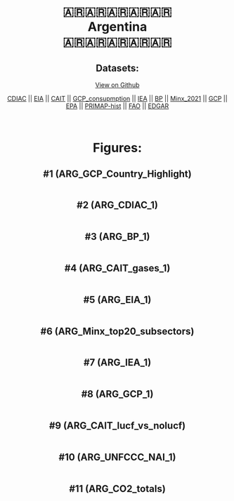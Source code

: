 
<center>
<h1 align="center">
🇦🇷🇦🇷🇦🇷🇦🇷🇦🇷
<br>
Argentina
<br>
🇦🇷🇦🇷🇦🇷🇦🇷🇦🇷
</h1>
<h2>Datasets:</h2>
<p><a href="https://github.com/dquintani/GreenhouseData/tree/master/country_data/ARG_Argentina/data">View on Github</a>
<br></p><p><a href="data/ARG_CDIAC.csv">CDIAC</a> || <a href="data/ARG_EIA.csv">EIA</a> || <a href="data/ARG_CAIT.csv">CAIT</a> || <a href="data/ARG_GCP_consupmption.csv">GCP_consupmption</a> || <a href="data/ARG_IEA.csv">IEA</a> || <a href="data/ARG_BP.csv">BP</a> || <a href="data/ARG_Minx_2021.csv">Minx_2021</a> || <a href="data/ARG_GCP.csv">GCP</a> || <a href="data/ARG_EPA.csv">EPA</a> || <a href="data/ARG_PRIMAP-hist.csv">PRIMAP-hist</a> || <a href="data/ARG_FAO.csv">FAO</a> || <a href="data/ARG_EDGAR.csv">EDGAR</a></p><p><br></p>
<h1>Figures:</h1><h2>#1 (ARG_GCP_Country_Highlight)</h2>
<p><img alt="" src="figures/ARG_GCP_Country_Highlight.png" /></p><h2>#2 (ARG_CDIAC_1)</h2>
<p><img alt="" src="figures/ARG_CDIAC_1.png" /></p><h2>#3 (ARG_BP_1)</h2>
<p><img alt="" src="figures/ARG_BP_1.png" /></p><h2>#4 (ARG_CAIT_gases_1)</h2>
<p><img alt="" src="figures/ARG_CAIT_gases_1.png" /></p><h2>#5 (ARG_EIA_1)</h2>
<p><img alt="" src="figures/ARG_EIA_1.png" /></p><h2>#6 (ARG_Minx_top20_subsectors)</h2>
<p><img alt="" src="figures/ARG_Minx_top20_subsectors.png" /></p><h2>#7 (ARG_IEA_1)</h2>
<p><img alt="" src="figures/ARG_IEA_1.png" /></p><h2>#8 (ARG_GCP_1)</h2>
<p><img alt="" src="figures/ARG_GCP_1.png" /></p><h2>#9 (ARG_CAIT_lucf_vs_nolucf)</h2>
<p><img alt="" src="figures/ARG_CAIT_lucf_vs_nolucf.png" /></p><h2>#10 (ARG_UNFCCC_NAI_1)</h2>
<p><img alt="" src="figures/ARG_UNFCCC_NAI_1.png" /></p><h2>#11 (ARG_CO2_totals)</h2>
<p><img alt="" src="figures/ARG_CO2_totals.png" /></p>